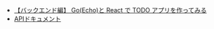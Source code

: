 - [【バックエンド編】 Go(Echo)と React で TODO アプリを作ってみる](https://zenn.dev/tara_is_ok/scraps/fcdd5bf4e44b75)
- [APIドキュメント](https://taraforwork.github.io/go-todo-api/)
